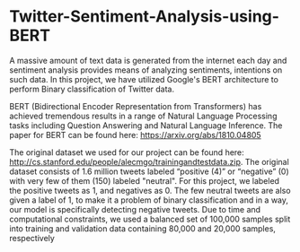 # Twitter-Sentiment-Analysis-using-BERT
A massive amount of text data is generated from the internet each day and sentiment analysis provides means of analyzing sentiments, intentions on such data. In this project, we have utilized Google's BERT architecture to perform Binary classification of Twitter data.

BERT (Bidirectional Encoder Representation from Transformers)  has achieved tremendous results in a range of Natural Language Processing tasks including Question Answering and Natural Language Inference. The paper for BERT can be found here: https://arxiv.org/abs/1810.04805

The original dataset we used for our project can be found here: http://cs.stanford.edu/people/alecmgo/trainingandtestdata.zip. The original dataset consists of 1.6 million tweets labeled “positive (4)” or  “negative” (0) with very few of them (150) labeled "neutral". For this project, we labeled the positive tweets as 1, and negatives as 0. The  few neutral tweets are also given a label of 1, to make it a problem of binary classification and in a way, our model is specifically detecting negative tweets. Due to time and computational constraints, we used a balanced set of 100,000 samples split into training and validation data containing 80,000 and 20,000 samples, respectively


